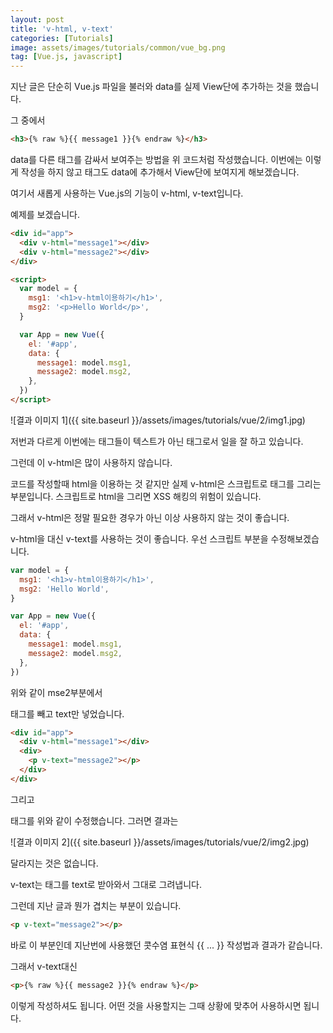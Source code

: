 ```yaml
---
layout: post
title: 'v-html, v-text'
categories: [Tutorials]
image: assets/images/tutorials/common/vue_bg.png
tag: [Vue.js, javascript]
---
```


지난 글은 단순히 Vue.js 파일을 불러와 data를 실제 View단에 추가하는 것을 했습니다.

그 중에서

```html
<h3>{% raw %}{{ message1 }}{% endraw %}</h3>
```

data를 다른 태그를 감싸서 보여주는 방법을 위 코드처럼 작성했습니다. 이번에는 이렇게 작성을 하지 않고 태그도 data에 추가해서 View단에 보여지게 해보겠습니다.

여기서 새롭게 사용하는 Vue.js의 기능이 v-html, v-text입니다.

예제를 보겠습니다.

```html
<div id="app">
  <div v-html="message1"></div>
  <div v-html="message2"></div>
</div>

<script>
  var model = {
    msg1: '<h1>v-html이용하기</h1>',
    msg2: '<p>Hello World</p>',
  }

  var App = new Vue({
    el: '#app',
    data: {
      message1: model.msg1,
      message2: model.msg2,
    },
  })
</script>
```

![결과 이미지 1]({{ site.baseurl }}/assets/images/tutorials/vue/2/img1.jpg)

저번과 다르게 이번에는 태그들이 텍스트가 아닌 태그로서 일을 잘 하고 있습니다.

그런데 이 v-html은 많이 사용하지 않습니다.

코드를 작성할때 html을 이용하는 것 같지만 실제 v-html은 스크립트로 태그를 그리는 부분입니다. 스크립트로 html을 그리면 XSS 해킹의 위험이 있습니다.

그래서 v-html은 정말 필요한 경우가 아닌 이상 사용하지 않는 것이 좋습니다.

v-html을 대신 v-text를 사용하는 것이 좋습니다. 우선 스크립트 부분을 수정해보겠습니다.

```javascript
var model = {
  msg1: '<h1>v-html이용하기</h1>',
  msg2: 'Hello World',
}

var App = new Vue({
  el: '#app',
  data: {
    message1: model.msg1,
    message2: model.msg2,
  },
})
```

위와 같이 mse2부분에서 <p>태그를 빼고 text만 넣었습니다.

```html
<div id="app">
  <div v-html="message1"></div>
  <div>
    <p v-text="message2"></p>
  </div>
</div>
```

그리고 <div id="app">태그를 위와 같이 수정했습니다. 그러면 결과는

![결과 이미지 2]({{ site.baseurl }}/assets/images/tutorials/vue/2/img2.jpg)

달라지는 것은 없습니다.

v-text는 태그를 text로 받아와서 그대로 그려냅니다.

그런데 지난 글과 뭔가 겹치는 부분이 있습니다.

```html
<p v-text="message2"></p>
```

바로 이 부분인데 지난번에 사용했던 콧수염 표현식 \{\{ ... \}\} 작성법과 결과가 같습니다.

그래서 v-text대신

```html
<p>{% raw %}{{ message2 }}{% endraw %}</p>
```

이렇게 작성하셔도 됩니다. 어떤 것을 사용할지는 그때 상황에 맞추어 사용하시면 됩니다.
